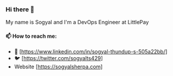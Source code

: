 ### Hi there 👋

My name is Sogyal and I'm a DevOps Engineer at LittlePay

#### 📫 How to reach me: 
* 💼 [https://www.linkedin.com/in/sogyal-thundup-s-505a22bb/]
* 🐦 [https://twitter.com/sogyalts429]
* Website [https://sogyalsherpa.com]

<!--
**sogyals429/sogyals429** is a ✨ _special_ ✨ repository because its `README.md` (this file) appears on your GitHub profile.

Here are some ideas to get you started:

- 🔭 I’m currently working on ...
- 🌱 I’m currently learning ...
- 👯 I’m looking to collaborate on ...
- 🤔 I’m looking for help with ...
- 💬 Ask me about ...
- 📫 How to reach me: ...
- 😄 Pronouns: ...
- ⚡ Fun fact: ...
-->
